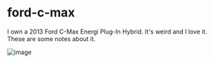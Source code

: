 # ford-c-max

I own a 2013 Ford C-Max Energi Plug-In Hybrid. It's weird and I love it. These are some notes about it.

![image](https://github.com/Cellivar/ford-c-max/assets/1441553/ae0f3cb1-915e-4eb0-8c43-94b7fa72c655)

